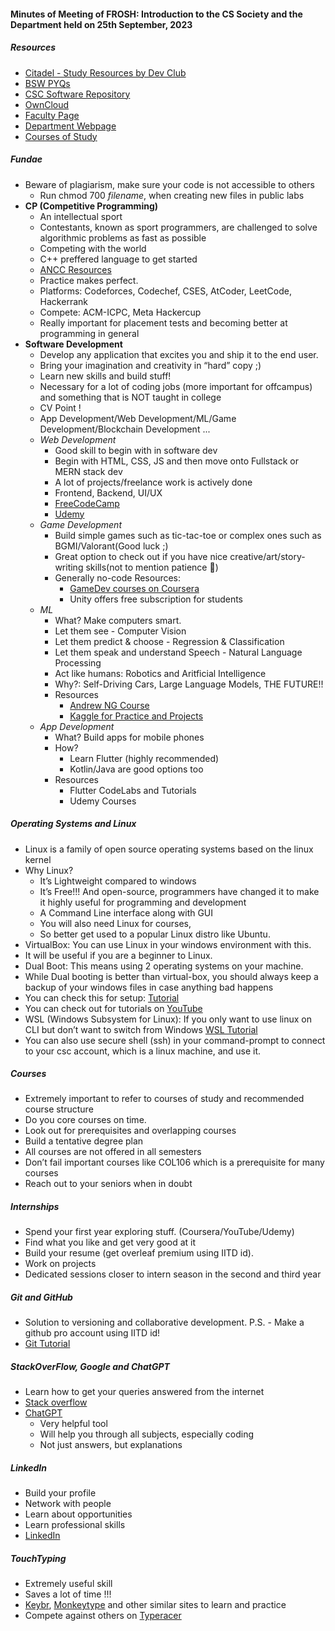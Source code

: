 #### Minutes of Meeting of FROSH: Introduction to the CS Society and the Department held on 25th September, 2023

##### Resources
- [Citadel - Study Resources by Dev Club](https://study.devclub.in/books/ )
- [BSW PYQs]( https://bsw.iitd.ac.in/question_papers.php)
- [CSC Software Repository](http://www.cc.iitd.ac.in/CSC/index.php?option=com_content&view=article&id=82&Itemid=111)
- [OwnCloud]( https://owncloud.iitd.ac.in)
- [Faculty Page](http://www.cse.iitd.ernet.in/index.php/2011-12-29-23-14-30/faculty)
- [Department Webpage](http://www.cse.iitd.ac.in)
- [Courses of Study](https://home.iitd.ac.in/uploads/course-of-study/Courses%20of%20Study%202023-24.pdf)


##### Fundae
- Beware of plagiarism, make sure your code is not accessible to others
    - Run chmod 700 *filename*, when creating new files in public labs
- **CP (Competitive Programming)**
    - An intellectual sport
    - Contestants, known as sport programmers, are challenged to solve algorithmic problems as fast as possible 
    - Competing with the world
    - C++ preffered language to get started
    - [ANCC Resources](https://ancc-iitd.github.io/competitive-programming-resources/)
    - Practice makes perfect.
	- Platforms: Codeforces, Codechef, CSES, AtCoder, LeetCode, Hackerrank
    - Compete: ACM-ICPC, Meta Hackercup
    - Really important for placement tests and becoming better at programming in general
- **Software Development**
    - Develop any application that excites you and ship it to the end user.
    - Bring your imagination and creativity in “hard” copy ;) 
    - Learn new skills and build stuff!
    - Necessary for a lot of coding jobs (more important for offcampus) and something that is NOT taught in college
    - CV Point !
    - App Development/Web Development/ML/Game Development/Blockchain Development ...
    - *Web Development*
        - Good skill to begin with in software dev
        - Begin with HTML, CSS, JS and then move onto Fullstack or MERN stack dev
        - A lot of projects/freelance work is actively done
        - Frontend, Backend, UI/UX 
        - [FreeCodeCamp](https://www.freecodecamp.org/)
        - [Udemy](https://www.udemy.com/)
    - *Game Development*
        - Build simple games such as tic-tac-toe or complex ones such as BGMI/Valorant(Good luck ;)
        - Great option to check out if you have nice creative/art/story-writing skills(not to mention patience 🤕)
        - Generally no-code
        Resources:
            - [GameDev courses on Coursera](https://www.coursera.org/specializations/game-design-and-development)
            - Unity offers free subscription for students
    - *ML*
        - What? Make computers smart.
        - Let them see - Computer Vision    
        - Let them predict & choose - Regression & Classification 
        - Let them speak and understand Speech - Natural Language Processing
        - Act like humans: Robotics and Aritficial Intelligence
        - Why?: Self-Driving Cars, Large Language Models, 
        THE FUTURE!!
        - Resources
            - [Andrew NG Course](https://www.coursera.org/specializations/machine-learning-introduction)
            - [Kaggle for Practice and Projects](https://www.kaggle.com/)
    - *App Development*
        - What? Build apps for mobile phones
        - How?
            - Learn Flutter (highly recommended)
            - Kotlin/Java are good options too
        - Resources
            - Flutter CodeLabs and Tutorials
            - Udemy Courses
##### Operating Systems and Linux
    
- Linux is a family of open source operating systems based on the linux kernel
- Why Linux?
    - It’s Lightweight compared to windows
    - It’s Free!!! And open-source, programmers have changed it to make it highly useful for programming and development
    - A Command Line interface along with GUI
    - You will also need Linux for courses,
    - So better get used to a popular Linux distro like Ubuntu.
- VirtualBox: You can use Linux in your windows environment with this.
- It will be useful if you are a beginner to Linux.
- Dual Boot: This means using 2 operating systems on your machine.
- While Dual booting is better than virtual-box, you should always keep a backup of your windows files in case anything bad happens
- You can check this for setup: [Tutorial](https://www.youtube.com/watch?v=v1JVqd8M3Yc)
-  You can check out for tutorials on [YouTube](https://www.youtube.com/watch?v=mXyN1aJYefc)
- WSL (Windows Subsystem for Linux): If you only want to use linux on CLI but don’t want to switch from Windows [WSL Tutorial](https://www.youtube.com/watch?v=GvHc8KvoVIA)
- You can also use secure shell (ssh) in your command-prompt to connect to your csc account, which is a linux machine, and use it.

##### Courses
- Extremely important to refer to courses of study and recommended course structure
- Do you core courses on time.
- Look out for prerequisites and overlapping courses
- Build a tentative degree plan
- All courses are not offered in all semesters
- Don’t fail important courses like COL106 which is a prerequisite for many courses
- Reach out to your seniors when in doubt

##### Internships
- Spend your first year exploring stuff. (Coursera/YouTube/Udemy)
- Find what you like and get very good at it 
- Build your resume (get overleaf premium using IITD id).
- Work on projects
- Dedicated sessions closer to intern season in the second and third year

##### Git and GitHub
- Solution to versioning and collaborative development.
P.S. - Make a github pro account using IITD id! 
- [Git Tutorial](https://youtu.be/RGOj5yH7evk?si=pFD6c7QT7bVHF0xD)

##### StackOverFlow, Google and ChatGPT
- Learn how to get your queries answered from the internet
- [Stack overflow](https://stackoverflow.com/)
- [ChatGPT](https://chat.openai.com/)
    - Very helpful tool
    - Will help you through all subjects, especially coding 
    - Not just answers, but explanations

##### LinkedIn
- Build your profile
- Network with people
- Learn about opportunities
- Learn professional skills
- [LinkedIn](https://www.linkedin.com/)

##### TouchTyping
- Extremely useful skill
- Saves a lot of time !!!
- [Keybr](https://www.keybr.com/), [Monkeytype](https://monkeytype.com/) and other similar sites to learn and practice
- Compete against others on [Typeracer](https://play.typeracer.com/)









